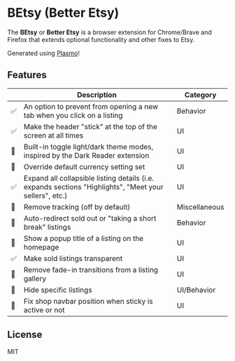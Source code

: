 # BEtsy (Better Etsy)

The **BEtsy** or **Better Etsy** is a browser extension for Chrome/Brave and Firefox that extends optional functionality and other fixes to Etsy.

Generated using [Plasmo](https://docs.plasmo.com/)!

## Features

|     | Description                                                                                            | Category      |
| --- | ------------------------------------------------------------------------------------------------------ | ------------- |
| ✅  | An option to prevent from opening a new tab when you click on a listing                                | Behavior      |
| ✅  | Make the header "stick" at the top of the screen at all times                                          | UI            |
| 🚧  | Built-in toggle light/dark theme modes, inspired by the Dark Reader extension                          | UI            |
| 🚧  | Override default currency setting set                                                                  | UI            |
| ✅  | Expand all collapsible listing details (i.e. expands sections "Highlights", "Meet your sellers", etc.) | UI            |
| 🚧  | Remove tracking (off by default)                                                                       | Miscellaneous |
| 🚧  | Auto-redirect sold out or "taking a short break" listings                                              | Behavior      |
| 🚧  | Show a popup title of a listing on the homepage                                                        | UI            |
| ✅  | Make sold listings transparent                                                                         | UI            |
| 🚧  | Remove fade-in transitions from a listing gallery                                                      | UI            |
| 🚧  | Hide specific listings                                                                                 | UI/Behavior   |
| 🚧  | Fix shop navbar position when sticky is active or not                                                  | UI            |

## License

MIT
